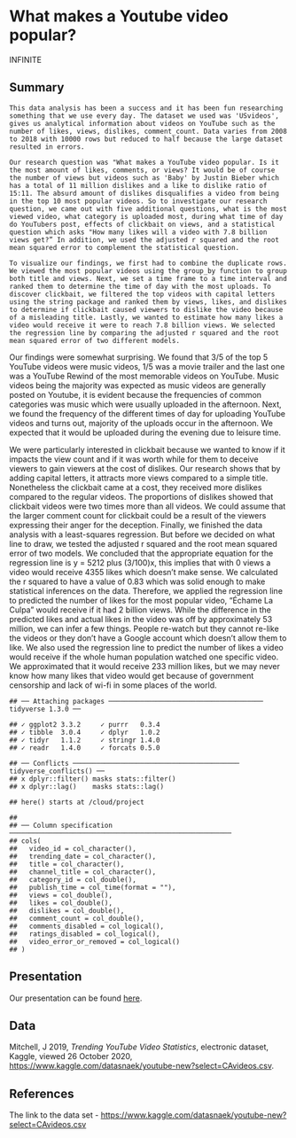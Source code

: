What makes a Youtube video popular?
================
INFINITE

## Summary

    This data analysis has been a success and it has been fun researching something that we use every day. The dataset we used was 'USvideos', gives us analytical information about videos on YouTube such as the number of likes, views, dislikes, comment_count. Data varies from 2008 to 2018 with 10000 rows but reduced to half because the large dataset resulted in errors.
    
    Our research question was "What makes a YouTube video popular. Is it the most amount of likes, comments, or views? It would be of course the number of views but videos such as 'Baby' by Justin Bieber which has a total of 11 million dislikes and a like to dislike ratio of 15:11. The absurd amount of dislikes disqualifies a video from being in the top 10 most popular videos. So to investigate our research question, we came out with five additional questions, what is the most viewed video, what category is uploaded most, during what time of day do YouTubers post, effects of clickbait on views, and a statistical question which asks "How many likes will a video with 7.8 billion views get?” In addition, we used the adjusted r squared and the root mean squared error to complement the statistical question.
    
    To visualize our findings, we first had to combine the duplicate rows. We viewed the most popular videos using the group_by function to group both title and views. Next, we set a time frame to a time interval and ranked them to determine the time of day with the most uploads. To discover clickbait, we filtered the top videos with capital letters using the string package and ranked them by views, likes, and dislikes to determine if clickbait caused viewers to dislike the video because of a misleading title. Lastly, we wanted to estimate how many likes a video would receive it were to reach 7.8 billion views. We selected the regression line by comparing the adjusted r squared and the root mean squared error of two different models.

Our findings were somewhat surprising. We found that 3/5 of the top 5
YouTube videos were music videos, 1/5 was a movie trailer and the last
one was a YouTube Rewind of the most memorable videos on YouTube. Music
videos being the majority was expected as music videos are generally
posted on Youtube, it is evident because the frequencies of common
categories was music which were usually uploaded in the afternoon. Next,
we found the frequency of the different times of day for uploading
YouTube videos and turns out, majority of the uploads occur in the
afternoon. We expected that it would be uploaded during the evening due
to leisure time.

We were particularly interested in clickbait because we wanted to know
if it impacts the view count and if it was worth while for them to
deceive viewers to gain viewers at the cost of dislikes. Our research
shows that by adding capital letters, it attracts more views compared to
a simple title. Nonetheless the clickbait came at a cost, they received
more dislikes compared to the regular videos. The proportions of
dislikes showed that clickbait videos were two times more than all
videos. We could assume that the larger comment count for clickbait
could be a result of the viewers expressing their anger for the
deception. Finally, we finished the data analysis with a least-squares
regression. But before we decided on what line to draw, we tested the
adjusted r squared and the root mean squared error of two models. We
concluded that the appropriate equation for the regression line is y =
5212 plus (3/100)x, this implies that with 0 views a video would receive
4355 likes which doesn’t make sense. We calculated the r squared to have
a value of 0.83 which was solid enough to make statistical inferences on
the data. Therefore, we applied the regression line to predicted the
number of likes for the most popular video, “Échame La Culpa” would
receive if it had 2 billion views. While the difference in the predicted
likes and actual likes in the video was off by approximately 53 million,
we can infer a few things. People re-watch but they cannot re-like the
videos or they don’t have a Google account which doesn’t allow them to
like. We also used the regression line to predict the number of likes a
video would receive if the whole human population watched one specific
video. We approximated that it would receive 233 million likes, but we
may never know how many likes that video would get because of government
censorship and lack of wi-fi in some places of the world.

    ## ── Attaching packages ─────────────────────────────────────── tidyverse 1.3.0 ──

    ## ✓ ggplot2 3.3.2     ✓ purrr   0.3.4
    ## ✓ tibble  3.0.4     ✓ dplyr   1.0.2
    ## ✓ tidyr   1.1.2     ✓ stringr 1.4.0
    ## ✓ readr   1.4.0     ✓ forcats 0.5.0

    ## ── Conflicts ────────────────────────────────────────── tidyverse_conflicts() ──
    ## x dplyr::filter() masks stats::filter()
    ## x dplyr::lag()    masks stats::lag()

    ## here() starts at /cloud/project

    ## 
    ## ── Column specification ────────────────────────────────────────────────────────
    ## cols(
    ##   video_id = col_character(),
    ##   trending_date = col_character(),
    ##   title = col_character(),
    ##   channel_title = col_character(),
    ##   category_id = col_double(),
    ##   publish_time = col_time(format = ""),
    ##   views = col_double(),
    ##   likes = col_double(),
    ##   dislikes = col_double(),
    ##   comment_count = col_double(),
    ##   comments_disabled = col_logical(),
    ##   ratings_disabled = col_logical(),
    ##   video_error_or_removed = col_logical()
    ## )

## Presentation

Our presentation can be found [here](presentation/presentation.html).

## Data

Mitchell, J 2019, *Trending YouTube Video Statistics*, electronic
dataset, Kaggle, viewed 26 October 2020,
<https://www.kaggle.com/datasnaek/youtube-new?select=CAvideos.csv>.

## References

The link to the data set -
<https://www.kaggle.com/datasnaek/youtube-new?select=CAvideos.csv>

